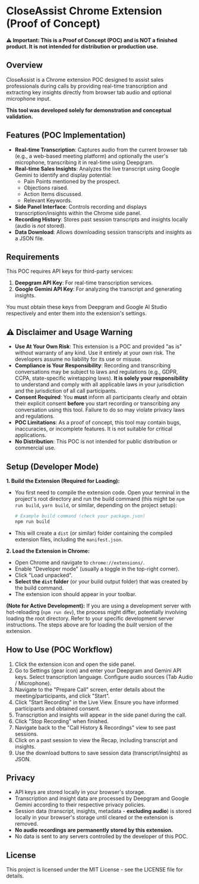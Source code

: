 # CloseAssist Chrome Extension (Proof of Concept)

**⚠️ Important: This is a Proof of Concept (POC) and is NOT a finished product. It is not intended for distribution or production use.**

## Overview

CloseAssist is a Chrome extension POC designed to assist sales professionals during calls by providing real-time transcription and extracting key insights directly from browser tab audio and optional microphone input.

**This tool was developed solely for demonstration and conceptual validation.**

## Features (POC Implementation)

*   **Real-time Transcription**: Captures audio from the current browser tab (e.g., a web-based meeting platform) and optionally the user's microphone, transcribing it in real-time using Deepgram.
*   **Real-time Sales Insights**: Analyzes the live transcript using Google Gemini to identify and display potential:
    *   Pain Points mentioned by the prospect.
    *   Objections raised.
    *   Action Items discussed.
    *   Relevant Keywords.
*   **Side Panel Interface**: Controls recording and displays transcription/insights within the Chrome side panel.
*   **Recording History**: Stores past session transcripts and insights locally (audio is *not* stored).
*   **Data Download**: Allows downloading session transcripts and insights as a JSON file.

## Requirements

This POC requires API keys for third-party services:

1.  **Deepgram API Key**: For real-time transcription services.
2.  **Google Gemini API Key**: For analyzing the transcript and generating insights.

You must obtain these keys from Deepgram and Google AI Studio respectively and enter them into the extension's settings.

## ⚠️ Disclaimer and Usage Warning

*   **Use At Your Own Risk**: This extension is a POC and provided "as is" without warranty of any kind. Use it entirely at your own risk. The developers assume no liability for its use or misuse.
*   **Compliance is Your Responsibility**: Recording and transcribing conversations may be subject to laws and regulations (e.g., GDPR, CCPA, state-specific wiretapping laws). **It is solely your responsibility** to understand and comply with all applicable laws in your jurisdiction and the jurisdiction of all call participants.
*   **Consent Required**: You **must** inform all participants clearly and obtain their explicit consent **before** you start recording or transcribing any conversation using this tool. Failure to do so may violate privacy laws and regulations.
*   **POC Limitations**: As a proof of concept, this tool may contain bugs, inaccuracies, or incomplete features. It is not suitable for critical applications.
*   **No Distribution**: This POC is not intended for public distribution or commercial use.

## Setup (Developer Mode)

**1. Build the Extension (Required for Loading):**

   *   You first need to compile the extension code. Open your terminal in the project's root directory and run the build command (this might be `npm run build`, `yarn build`, or similar, depending on the project setup):
       ```bash
       # Example build command (check your package.json)
       npm run build 
       ```
   *   This will create a `dist` (or similar) folder containing the compiled extension files, including the `manifest.json`.

**2. Load the Extension in Chrome:**

   *   Open Chrome and navigate to `chrome://extensions/`.
   *   Enable "Developer mode" (usually a toggle in the top-right corner).
   *   Click "Load unpacked".
   *   **Select the `dist` folder** (or your build output folder) that was created by the build command.
   *   The extension icon should appear in your toolbar.

**(Note for Active Development):** If you are using a development server with hot-reloading (`npm run dev`), the process might differ, potentially involving loading the root directory. Refer to your specific development server instructions. The steps above are for loading the *built* version of the extension.

## How to Use (POC Workflow)

1.  Click the extension icon and open the side panel.
2.  Go to Settings (gear icon) and enter your Deepgram and Gemini API keys. Select transcription language. Configure audio sources (Tab Audio / Microphone).
3.  Navigate to the "Prepare Call" screen, enter details about the meeting/participants, and click "Start".
4.  Click "Start Recording" in the Live View. Ensure you have informed participants and obtained consent.
5.  Transcription and insights will appear in the side panel during the call.
6.  Click "Stop Recording" when finished.
7.  Navigate back to the "Call History & Recordings" view to see past sessions.
8.  Click on a past session to view the Recap, including transcript and insights.
9.  Use the download buttons to save session data (transcript/insights) as JSON.

## Privacy

*   API keys are stored locally in your browser's storage.
*   Transcription and insight data are processed by Deepgram and Google Gemini according to their respective privacy policies.
*   Session data (transcript, insights, metadata - **excluding audio**) is stored locally in your browser's storage until cleared or the extension is removed.
*   **No audio recordings are permanently stored by this extension.**
*   No data is sent to any servers controlled by the developer of this POC.

## License

This project is licensed under the MIT License - see the LICENSE file for details.

